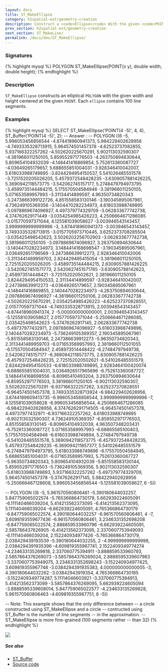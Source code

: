 ```yaml
---
layout: docs
title: ST_MakeEllipse
category: h2spatial-ext/geometry-creation
description: Construct a <code>Ellipse</code> With the given <code>POINT</code>
prev_section: h2spatial-ext/geometry-creation
next_section: ST_MakeLine/
permalink: /docs/dev/ST_MakeEllipse/
---
```


### Signatures

{% highlight mysql %}
POLYGON ST_MakeEllipse(POINT(x y), double width, double height);
{% endhighlight %}

### Description
`ST_MakeEllipse` constructs an elliptical `POLYGON` with the given width and height centered at the given `POINT`. 
Each `ellipse` contains 100 line segments.

### Examples

{% highlight mysql %}
SELECT ST_MakeEllipse('POINT(4 -5)', 4, 4), 
    ST_Buffer('POINT(4 -5)', 2);
-- Answer :
--     POLYGON ((6 -5, 5.996053456856544 -4.874418960941373, 5.984229402628956 -4.7493335328713915, 5.964574501457378 -4.62523737082855, 5.937166322257262 -4.502620225670291, 5.902113032590307 -4.381966011250105, 5.859552971776503 -4.263750894630644, 5.809654104932039 -4.148441416869854, 5.752613360087727 -4.03649265179657, 5.688655851004031 -3.928346410042007, 5.618033988749895 -3.8244294954150537, 5.541026485551578 -3.7251520205026205, 5.4579372548428235 -3.6309057881426225, 5.3690942118573775 -3.542062745157177, 5.2748479794973795 -3.4589735144484215, 5.175570504584946 -3.381966011250105, 5.071653589957993 -3.31134414899597, 4.96350734820343 -3.2473866399122726, 4.851558583130146 -3.190345895067961, 4.736249105369356 -3.1404470282234973, 4.618033988749895 -3.0978869674096927, 4.497379774329709 -3.062833677742738, 4.374762629171449 -3.0354254985426223, 4.2506664671286085 -3.015770597371044, 4.125581039058627 -3.003946543143457, 3.9999999999999996 -3, 3.874418960941373 -3.003946543143457, 3.7493335328713915 -3.0157705973710445, 3.6252373708285504 -3.035425498542623, 3.5026202256702903 -3.062833677742738, 3.381966011250105 -3.0978869674096927, 3.263750894630644 -3.1404470282234973, 3.1484414168698547 -3.190345895067961, 3.036492651796569 -3.247386639912273, 2.928346410042006 -3.3113441489959703, 2.824429495415054 -3.381966011250105, 2.7251520205026205 -3.4589735144484215, 2.6309057881426225 -3.5420627451571773, 2.5420627451571765 -3.630905788142623, 2.458973514448421 -3.725152020502621, 2.381966011250105 -3.8244294954150533, 2.31134414899597 -3.928346410042007, 2.247386639912273 -4.03649265179657, 2.190345895067961 -4.148441416869855, 2.1404470282234973 -4.263750894630644, 2.0978869674096927 -4.381966011250106, 2.062833677742738 -4.502620225670291, 2.0354254985426223 -4.625237370828551, 2.015770597371044 -4.7493335328713915, 2.003946543143457 -4.874418960941374, 2 -5.000000000000001, 2.003946543143457 -5.125581039058627, 2.015770597371044 -5.2506664671286085, 2.035425498542623 -5.37476262917145, 2.062833677742738 -5.49737977432971, 2.0978869674096927 -5.618033988749896, 2.1404470282234973 -5.736249105369357, 2.190345895067961 -5.851558583130146, 2.247386639912273 -5.96350734820343, 2.3113441489959703 -6.071653589957993, 2.3819660112501055 -6.175570504584947, 2.458973514448422 -6.27484797949738, 2.542062745157177 -6.3690942118573775, 2.6309057881426225 -6.4579372548428235, 2.725152020502621 -6.541026485551579, 2.8244294954150533 -6.618033988749895, 2.9283464100420074 -6.688655851004031, 3.0364926517965696 -6.752613360087727, 3.1484414168698556 -6.80965410493204, 3.263750894630644 -6.859552971776503, 3.381966011250105 -6.902113032590307, 3.502620225670291 -6.937166322257262, 3.625237370828551 -6.964574501457378, 3.7493335328713924 -6.984229402628956, 3.8744189609413735 -6.996053456856544, 3.9999999999999996 -7, 4.125581039058628 -6.996053456856544, 4.2506664671286085 -6.984229402628956, 4.3747626291714505 -6.964574501457378, 4.49737977432971 -6.937166322257262, 4.618033988749895 -6.902113032590307, 4.736249105369357 -6.859552971776503, 4.851558583130145 -6.809654104932039, 4.963507348203431 -6.752613360087727, 5.071653589957993 -6.68865585100403, 5.175570504584948 -6.618033988749894, 5.27484797949738 -6.541026485551578, 5.3690942118573775 -6.4579372548428235, 5.4579372548428235 -6.369094211857377, 5.541026485551579 -6.2748479794973795, 5.618033988749896 -6.175570504584945, 5.688655851004031 -6.071653589957993, 5.752613360087727 -5.96350734820343, 5.809654104932039 -5.851558583130144, 5.859552971776503 -5.736249105369356, 5.902113032590307 -5.618033988749893, 5.937166322257262 -5.497379774329709, 5.964574501457378 -5.37476262917145, 5.984229402628956 -5.250666467128608, 5.996053456856544 -5.125581039058627, 6 -5))

--    POLYGON ((6 -5, 5.961570560806461 -5.390180644032257, 5.847759065022574 -5.765366864730179, 5.662939224605091 -6.111140466039204, 5.414213562373095 -6.414213562373095, 5.111140466039204 -6.662939224605091, 4.765366864730179 -6.847759065022574, 4.390180644032257 -6.961570560806461, 4 -7, 3.6098193559677436 -6.961570560806461, 3.2346331352698208 -6.847759065022574, 2.888859533960796 -6.662939224605091, 2.585786437626905 -6.414213562373095, 2.3370607753949093 -6.111140466039204, 2.152240934977426 -5.765366864730179, 2.038429439193539 -5.390180644032255, 2 -4.999999999999998, 2.0384294391935396 -4.609819355967741, 2.1522409349774274 -4.234633135269818, 2.337060775394911 -3.888859533960793, 2.5857864376269073 -3.5857864376269024, 2.8888595339607983 -3.3370607753949075, 3.2346331352698243 -3.152240934977425, 3.609819355967748 -3.0384294391935383, 4.000000000000005 -3, 4.390180644032262 -3.03842943919354, 4.765366864730185 -3.1522409349774287, 5.11114046603921 -3.337060775394913, 5.414213562373099 -3.5857864376269095, 5.662939224605094 -3.8888595339608014, 5.847759065022577 -4.234633135269828, 5.961570560806463 -4.609819355967751, 6 -5))

--    Note: This example shows that the only difference between 
--    a circle constructed using ST_MakeEllipse and a circle 
--    contructed using ST_Buffer is the number of line segments 
--    in the approximation.
--    ST_MakeEllipse is more fine-grained (100 segments rather 
--    than 32)
{% endhighlight %}

<img class="displayed" src="../ST_MakeEllipse.png"/>

##### See also

* <a href="http://www.h2gis.org/docs/dev/ST_Buffer" target="_blank">ST_Buffer</a>
* <a href="https://github.com/irstv/H2GIS/blob/daac86bd76645c6ec94b356e24db93ae74fe539c/h2spatial-ext/src/main/java/org/h2gis/h2spatialext/function/spatial/create/ST_MakeEllipse.java" target="_blank">Source code</a>
